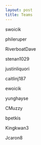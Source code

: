 ```yaml
---
layout: post
title: Teams
---
```


swoicik

phileruper

RiverboatDave

stenan1029

justinliquori

caitlinj187

ewoicik

yunghayse

CMuzzy

bpetkis

Kingkwan3

Jcaron8
